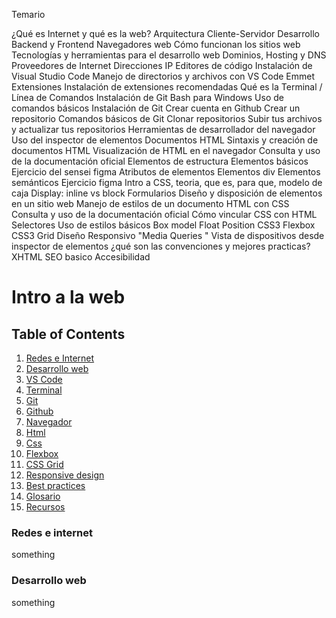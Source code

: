 Temario

¿Qué es Internet y qué es la web?
Arquitectura Cliente-Servidor
Desarrollo Backend y Frontend
Navegadores web
Cómo funcionan los sitios web
Tecnologías y herramientas para el desarrollo web
Dominios, Hosting y DNS
Proveedores de Internet
Direcciones IP
Editores de código
Instalación de Visual Studio Code
Manejo de directorios y archivos con VS Code
Emmet
Extensiones
Instalación de extensiones recomendadas
Qué es la Terminal / Línea de Comandos
Instalación de Git Bash para Windows
Uso de comandos básicos
Instalación de Git
Crear cuenta en Github
Crear un repositorio
Comandos básicos de Git
Clonar repositorios
Subir tus archivos y actualizar tus repositorios
Herramientas de desarrollador del navegador
Uso del inspector de elementos
Documentos HTML
Sintaxis y creación de documentos HTML
Visualización de HTML en el navegador
Consulta y uso de la documentación oficial
Elementos de estructura
Elementos básicos
Ejercicio del sensei figma
Atributos de elementos
Elementos div
Elementos semánticos
Ejercicio figma
Intro a CSS, teoria, que es, para que, modelo de caja
Display: inline vs block
Formularios
Diseño y disposición de elementos en un sitio web
Manejo de estilos de un documento HTML con CSS
Consulta y uso de la documentación oficial
Cómo vincular CSS con HTML
Selectores
Uso de estilos básicos
Box model
Float
Position
CSS3 Flexbox
CSS3 Grid
Diseño Responsivo
"Media Queries	"
Vista de dispositivos desde inspector de elementos
¿qué son las convenciones y mejores practicas?
XHTML
SEO basico
Accesibilidad

# Intro a la web

## Table of Contents

1. [Redes e Internet](#redes-e-internet)
2. [Desarrollo web](#desarrollo-web)
3. [VS Code](#vs-code)
4. [Terminal](#terminal)
5. [Git](#git)
6. [Github](#github)
7. [Navegador](#navegador)
8. [Html](#html)
9. [Css](#css)
10. [Flexbox](#flexbox)
11. [CSS Grid](#css-grid)
12. [Responsive design](#responsive-design)
13. [Best practices](#best-practices)
14. [Glosario](#glosario)
15. [Recursos](#recursos)

### Redes e internet

something

### Desarrollo web

something